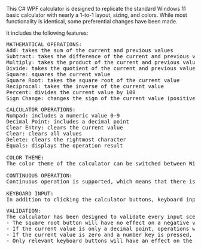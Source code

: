 This C# WPF calculator is designed to replicate the standard Windows 11 basic calculator with nearly a 1-to-1 layout, sizing, and colors. While most functionality is identical, some preferential changes have been made.

It includes the following features:

<pre>
MATHEMATICAL OPERATIONS:
Add: takes the sum of the current and previous values
Subtract: takes the difference of the current and previous values
Multiply: takes the product of the current and previous values
Divide: takes the quotient of the current and previous values
Square: squares the current value
Square Root: takes the square root of the current value
Reciprocal: takes the inverse of the current value
Percent: divides the current value by 100
Sign Change: changes the sign of the current value (positive/negative)
</pre>

<pre>
CALCULATOR OPERATIONS:
Numpad: includes a numeric value 0-9
Decimal Point: includes a decimal point
Clear Entry: clears the current value
Clear: clears all values
Delete: clears the rightmost character
Equals: displays the operation result

COLOR THEME:
The color theme of the calculator can be switched between Windows light (default) and dark themes.

CONTINUOUS OPERATION:
Continuous operation is supported, which means that there is no need to press "equals" between calculations. Additional operations will automatically complete previous operations before continuing.

KEYBOARD INPUT:
In addition to clicking the calculator buttons, keyboard input is also supported for non-numpad keys: 0-9, ., +, -, *, /, %, =, Enter, Backspace, and Delete.
</pre>
<pre>
VALIDATION:
The calculator has been designed to validate every input scenario. Examples include:
- The square root button will have no effect on a negative value.
- If the current value is only a decimal point, operations will not be executed.
- If the current value is zero and a number key is pressed, the 0 will be replaced by the number rather than added to it. For example, pressing "5" will display "5" instead of "05".
- Only relevant keyboard buttons will have an effect on the calculator input.
</pre>
